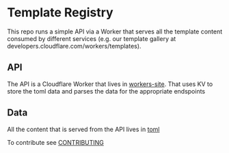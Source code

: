 # Template Registry

This repo runs a simple API via a Worker that serves all the template content consumed by different services (e.g. our template gallery at developers.cloudflare.com/workers/templates).

## API

The API is a Cloudflare Worker that lives in [workers-site](./workers-site). That uses KV to store the toml data and parses the data for the appropriate endspoints


## Data

All the content that is served from the API lives in [toml](./toml)

To contribute see [CONTRIBUTING](./CONTRIBUTING.md)